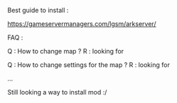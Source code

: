 Best guide to install : 

https://gameservermanagers.com/lgsm/arkserver/

FAQ : 

Q : How to change map ?
R : looking for

Q : How to change settings for the map ?
R : looking for

...


Still looking a way to install mod :/




